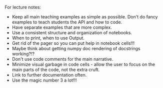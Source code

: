 For lecture notes:

* Keep all main teaching examples as simple as possible. Don't do fancy examples to teach
  students the API and how to code.
* Have separate examples that are more complex.
* Use a consistent structure and organization of notebooks.
* When to print, when to use Output.
* Get rid of the pager so you can put help in notebook cells!!!
* Maybe think about getting numpy doc rendering of docstrings working?!?
* Don't use code comments for the main narrative.
* Minimize visual garbage in code cells - allow the user to focus on the main
  parts of the code, not the extra cruft.
* Link to further documentation often.
* Use the magic number 3 a lot!!!
